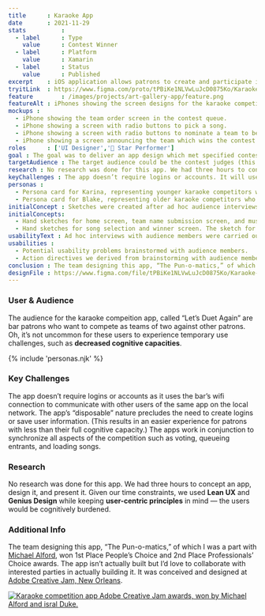 ```yaml
---
title      : Karaoke App
date       : 2021-11-29
stats          : 
  - label      : Type
    value      : Contest Winner
  - label      : Platform
    value      : Xamarin
  - label      : Status
    value      : Published
excerpt    : iOS application allows patrons to create and participate in ad hoc karaoke competitions.
tryitLink  : https://www.figma.com/proto/tPBiKe1NLVwLuJcD0875Ko/Karaoke-Competition?page-id=0%3A1&node-id=1%3A2&viewport=241%2C48%2C0.25&scaling=scale-down&starting-point-node-id=1%3A2
feature        : /images/projects/art-gallery-app/feature.png
featureAlt : iPhones showing the screen designs for the karaoke competiton app.
mockups : 
  - iPhone showing the team order screen in the contest queue.
  - iPhone showing a screen with radio buttons to pick a song.
  - iPhone showing a screen with radio buttons to nominate a team to be the contest winner.
  - iPhone showing a screen announcing the team which wins the contest.
roles      : ['UI Designer','🌟 Star Performer']
goal : The goal was to deliver an app design which met specified contest theme criteria in three hours.
targetAudience : The target audience could be the contest judges (this was for a contest) or the imaginary users. Let’s make it for the imaginary users. They’ll be somewhat cognitively burdened though, so this has to be simple.
research : No research was done for this app. We had three hours to concept an app, design it, and present it. Given our time constraints, we used Lean UX and Genius Design while keeping user-centric principles in mind.
keyChallenges : The app doesn’t require logins or accounts. It will use local device wifi and bluetooth connection to communicate with other users of the same app. The app’s “disposable” nature precludes the need to create logins or save user information.
personas : 
  - Persona card for Karina, representing younger karaoke competitors who use the karaoke competition app.
  - Persona card for Blake, representing older karaoke competitors who use the karaoke competition app.
initialConcept : Sketches were created after ad hoc audience interviews. Wireframes were skipped due to the contest time limit. Ad hoc interviews with audience members were carried out to determine potential problems users might encounter in a real life situation.
initialConcepts: 
  - Hand sketches for home screen, team name submission screen, and music genre selection screen.
  - Hand sketches for song selection and winner screen. The sketch for audience voting has been crossed out.
usabilityText : Ad hoc interviews with audience members were carried out to determine potential problems users might encounter in a real life situation.
usabilities : 
  - Potential usability problems brainstormed with audience members.
  - Action directives we derived from brainstorming with audience members.
conclusion : The team designing this app, “The Pun-o-matics,” of which I was a part with Michael Alford, won 1st Place People’s Choice and 2nd Place Professionals’ Choice awards. The app isn’t actually built but I’d love to collaborate with interested parties in actually building it. It was conceived and designed at Adobe Creative Jam, New Orleans.
designFile : https://www.figma.com/file/tPBiKe1NLVwLuJcD0875Ko/Karaoke-Competition?node-id=0%3A1
---
```


### User & Audience

The audience for the karaoke compeition app, called “Let’s Duet Again” are bar patrons who want to compete as teams of two against other patrons. Oh, it’s not uncommon for these users to experience temporary use challenges, such as **decreased cognitive capacities**.

{% include 'personas.njk' %}

### Key Challenges

The app doesn’t require logins or accounts as it uses the bar’s wifi connection to communicate with other users of the same app on the local network. The app’s “disposable” nature precludes the need to create logins or save user information. (This results in an easier experience for patrons with less than their full cognitive capacity.) The apps work in conjunction to synchronize all aspects of the competition such as voting, queueing entrants, and loading songs.

### Research

No research was done for this app. We had three hours to concept an app, design it, and present it. Given our time constraints, we used **Lean UX** and **Genius Design** while keeping **user-centric principles** in mind — the users would be cognitively burdened.

### Additional Info

The team designing this app, “The Pun-o-matics,” of which I was a part with [Michael Alford](https://www.michaelalford.com/), won 1st Place People’s Choice and 2nd Place Professionals’ Choice awards. The app isn’t actually built but I’d love to collaborate with interested parties in actually building it. It was conceived and designed at [Adobe Creative Jam, New Orleans](https://www.behance.net/gallery/66242371/New-Orleans-Creative-Jam-2018).

<a data-fslightbox href="/images/projects/karaoke-competition-app/awards.jpg">
    <img alt="Karaoke competition app Adobe Creative Jam awards, won by Michael Alford and isral Duke." src="/images/projects/karaoke-competition-app/awards.jpg" class="img-fluid">
</a>

